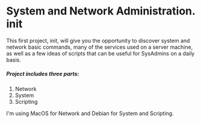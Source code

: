 # System and Network Administration. init
This first project, init, will give you the opportunity to discover system and network
basic commands, many of the services used on a server machine, as well as a few ideas of
scripts that can be useful for SysAdmins on a daily basis.

##### Project includes three parts:
1. Network
2. System
3. Scripting

I'm using MacOS for Network and Debian for System and Scripting.

